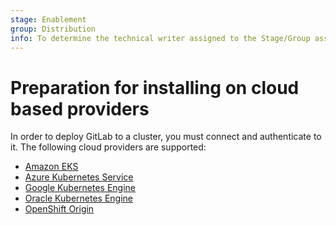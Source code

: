 ```yaml
---
stage: Enablement
group: Distribution
info: To determine the technical writer assigned to the Stage/Group associated with this page, see https://about.gitlab.com/handbook/engineering/ux/technical-writing/#designated-technical-writers
---
```


# Preparation for installing on cloud based providers

In order to deploy GitLab to a cluster, you must connect and authenticate to it.
The following cloud providers are supported:

- [Amazon EKS](eks.md)
- [Azure Kubernetes Service](aks.md)
- [Google Kubernetes Engine](gke.md)
- [Oracle Kubernetes Engine](oke.md)
- [OpenShift Origin](openshift.md)
